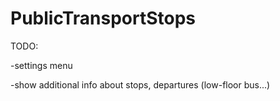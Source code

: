 # PublicTransportStops
TODO:

-settings menu

-show additional info about stops, departures (low-floor bus...)
